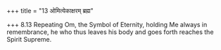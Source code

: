 +++
title = "13 ओमित्येकाक्षरम् ब्रह्म"

+++
8.13 Repeating Om, the Symbol of Eternity, holding Me always in
remembrance, he who thus leaves his body and goes forth reaches the
Spirit Supreme.
